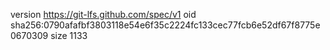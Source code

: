 version https://git-lfs.github.com/spec/v1
oid sha256:0790afafbf3803118e54e6f35c2224fc133cec77fcb6e52df67f8775e0670309
size 1133

